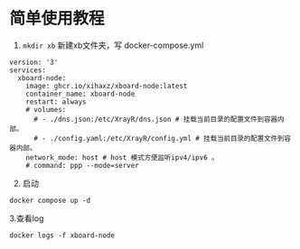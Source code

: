 # 简单使用教程

1. `mkdir xb` 新建xb文件夹，写 docker-compose.yml  
```
version: '3'
services:
  xboard-node:
    image: ghcr.io/xihaxz/xboard-node:latest
    container_name: xboard-node
    restart: always
    # volumes:
      # - ./dns.json:/etc/XrayR/dns.json # 挂载当前目录的配置文件到容器内部。
      # - ./config.yaml:/etc/XrayR/config.yml # 挂载当前目录的配置文件到容器内部。
    network_mode: host # host 模式方便监听ipv4/ipv6 。
    # command: ppp --mode=server 
```
2. 启动  
```
docker compose up -d
```
3.查看log
```
docker logs -f xboard-node
 ```
